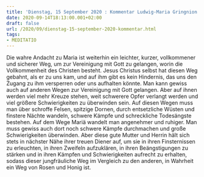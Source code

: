 ```yaml
---
title: 'Dienstag, 15 September 2020 : Kommentar Ludwig-Maria Gringnion de Montfort'
date: 2020-09-14T18:13:00.001+02:00
draft: false
url: /2020/09/dienstag-15-september-2020-kommentar.html
tags: 
- MEDITATIO
---
```


Die wahre Andacht zu Maria ist weiterhin ein leichter, kurzer, vollkommener und sicherer Weg, um zur Vereinigung mit Gott zu gelangen, worin die Vollkommenheit des Christen besteht. Jesus Christus selbst hat diesen Weg gebahnt, als er zu uns kam, und auf ihm gibt es kein Hindernis, das uns den Zugang zu ihm versperren oder uns aufhalten könnte. Man kann gewiss auch auf anderen Wegen zur Vereinigung mit Gott gelangen. Aber auf ihnen werden viel mehr Kreuze stehen, weit schwerere Opfer verlangt werden und viel größere Schwierigkeiten zu überwinden sein. Auf diesen Wegen muss man über schroffe Felsen, spitzige Dornen, durch entsetzliche Wüsten und finstere Nächte wandeln, schwere Kämpfe und schreckliche Todesängste bestehen. Auf dem Wege Mariä wandelt man angenehmer und ruhiger. Man muss gewiss auch dort noch schwere Kämpfe durchmachen und große Schwierigkeiten überwinden. Aber diese gute Mutter und Herrin hält sich stets in nächster Nähe ihrer treuen Diener auf, um sie in ihren Finsternissen zu erleuchten, in ihren Zweifeln aufzuklären, in ihren Beängstigungen zu stärken und in ihren Kämpfen und Schwierigkeiten aufrecht zu erhalten, sodass dieser jungfräuliche Weg im Vergleich zu den anderen, in Wahrheit ein Weg von Rosen und Honig ist.